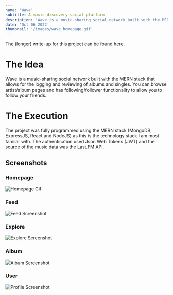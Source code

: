 ```yaml
---
name: 'Wave'
subtitle: A music discovery social platform
description: 'Wave is a music-sharing social network built with the MERN stack where you can log and review albums and singles. There are dedicated artist and album pages to allow users to discover new music. There is also following/follower functionality, to allow users to follow their friends, and discover others with similar music taste.'
date: 'Oct 06 2022'
thumbnail: '/images/wave_homepage.gif'
---
```


The (longer) write-up for this project can be found [here](/2020-10-05-wave-update).
# The Idea
Wave is a music-sharing social network built with the MERN stack that allows for
the logging and reviewing of albums and singles. You can browse artist/album pages
and has following/follower functionality to allow you to follow your friends.
# The Execution
The project was fully programmed using the MERN stack (MongoDB, ExpressJS, React and NodeJS) as
this is the technology stack I am most familar with. The authentication used Json Web Tokens (JWT) 
and the source of the music data was the Last.FM API.
## Screenshots
### Homepage
![Homepage Gif](/images/wave_homepage.gif)
### Feed
![Feed Screenshot](/images/wave-feed.png)
### Explore
![Explore Screenshot](/images/wave-explore.png)
### Album 
![Album Screenshot](/images/wave-album.png)
### User
![Profile Screenshot](/images/wave-profile.png)

